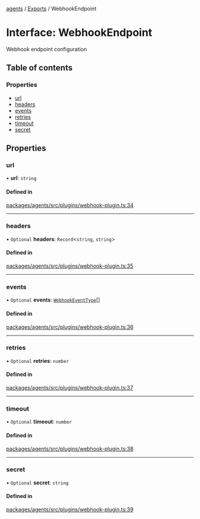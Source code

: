 <!-- 
 ⚠️  AUTO-GENERATED FILE - DO NOT EDIT MANUALLY
 This file is automatically generated by scripts/docs-generator.js
 To make changes, edit the source TypeScript files or update the generator script
-->

[agents](../../) / [Exports](../modules) / WebhookEndpoint

# Interface: WebhookEndpoint

Webhook endpoint configuration

## Table of contents

### Properties

- [url](WebhookEndpoint#url)
- [headers](WebhookEndpoint#headers)
- [events](WebhookEndpoint#events)
- [retries](WebhookEndpoint#retries)
- [timeout](WebhookEndpoint#timeout)
- [secret](WebhookEndpoint#secret)

## Properties

### url

• **url**: `string`

#### Defined in

[packages/agents/src/plugins/webhook-plugin.ts:34](https://github.com/woojubb/robota/blob/e1b7b651a85a9b93f075b6523ec8de869e77f12c/packages/agents/src/plugins/webhook-plugin.ts#L34)

___

### headers

• `Optional` **headers**: `Record`\<`string`, `string`\>

#### Defined in

[packages/agents/src/plugins/webhook-plugin.ts:35](https://github.com/woojubb/robota/blob/e1b7b651a85a9b93f075b6523ec8de869e77f12c/packages/agents/src/plugins/webhook-plugin.ts#L35)

___

### events

• `Optional` **events**: [`WebhookEventType`](../modules#webhookeventtype)[]

#### Defined in

[packages/agents/src/plugins/webhook-plugin.ts:36](https://github.com/woojubb/robota/blob/e1b7b651a85a9b93f075b6523ec8de869e77f12c/packages/agents/src/plugins/webhook-plugin.ts#L36)

___

### retries

• `Optional` **retries**: `number`

#### Defined in

[packages/agents/src/plugins/webhook-plugin.ts:37](https://github.com/woojubb/robota/blob/e1b7b651a85a9b93f075b6523ec8de869e77f12c/packages/agents/src/plugins/webhook-plugin.ts#L37)

___

### timeout

• `Optional` **timeout**: `number`

#### Defined in

[packages/agents/src/plugins/webhook-plugin.ts:38](https://github.com/woojubb/robota/blob/e1b7b651a85a9b93f075b6523ec8de869e77f12c/packages/agents/src/plugins/webhook-plugin.ts#L38)

___

### secret

• `Optional` **secret**: `string`

#### Defined in

[packages/agents/src/plugins/webhook-plugin.ts:39](https://github.com/woojubb/robota/blob/e1b7b651a85a9b93f075b6523ec8de869e77f12c/packages/agents/src/plugins/webhook-plugin.ts#L39)
